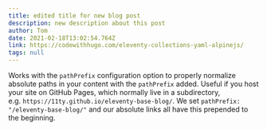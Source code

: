 ```yaml
---
title: edited title for new blog post
description: new description about this post
author: Tom
date: 2021-02-18T13:02:54.764Z
link: https://codewithhugo.com/eleventy-collections-yaml-alpinejs/
tags: null
---
```

Works with the `pathPrefix` configuration option to properly normalize absolute paths in your content with the `pathPrefix` added. Useful if you host your site on GitHub Pages, which normally live in a subdirectory, e.g. `https://11ty.github.io/eleventy-base-blog/`. We set `pathPrefix: "/eleventy-base-blog/"` and our absolute links all have this prepended to the beginning.